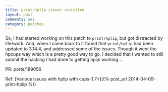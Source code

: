 ```yaml
---
title: print/hplip issues revisited
layout: post
comments: yes
category: patches
---
```


So, I had started working on this patch to `print/hplip`, but got distracted
by life/work.  And, when I came back to it found that `print/hplip` had been
updated to 3.14.4, and addressed some of the issues.  Though it went the hpcups
way which is a pretty good way to go.  I decided that I wanted to still submit
the hacking I had done to getting hpijs working...

PR: ports/189056

Ref: [Various issues with hplip with cups-1.7+]({% post_url 2014-04-09-print-hplip %})
